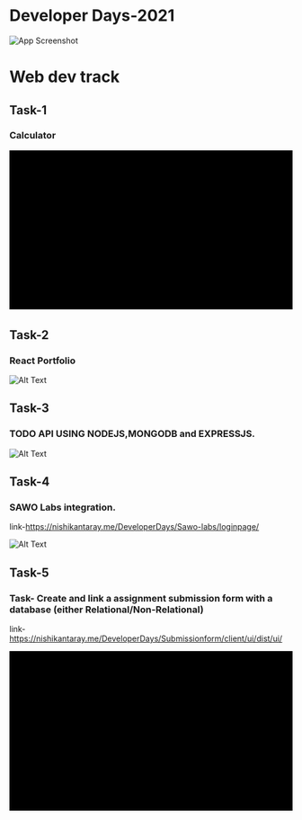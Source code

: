
# Developer Days-2021

![App Screenshot](https://pbs.twimg.com/media/E-dO7tlUYAEApOo?format=jpg&name=medium)

  
# Web dev track
## Task-1

### Calculator

![Alt Text](./image/p2.gif)

## Task-2

### React Portfolio

![Alt Text](./image/p1.gif)

## Task-3

### TODO API USING NODEJS,MONGODB and EXPRESSJS.

![Alt Text](./image/p3.gif)

## Task-4

### SAWO Labs integration.
link-https://nishikantaray.me/DeveloperDays/Sawo-labs/loginpage/

![Alt Text](./image/p4.gif)

## Task-5

### Task- Create and link a assignment submission form with a database (either Relational/Non-Relational)
link-https://nishikantaray.me/DeveloperDays/Submissionform/client/ui/dist/ui/

![Alt Text](./image/p5.gif)